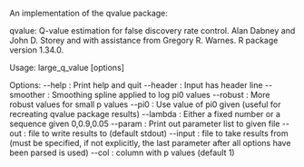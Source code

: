 An implementation of the qvalue package:

qvalue: Q-value estimation for false discovery rate control. Alan Dabney and John D. Storey and with assistance from Gregory R. Warnes. R package version 1.34.0.

Usage: large_q_value [options]

Options:
    --help     : Print help and quit
    --header   : Input has header line
    --smoother : Smoothing spline applied to log pi0 values
    --robust   : More robust values for small p values
    --pi0      : Use value of pi0 given (useful for recreating qvalue package results)
    --lambda   : Either a fixed number or a sequence given 0,0.9,0.05
    --param    : Print out parameter list to given file
    --out      : file to write results to (default stdout)
    --input    : file to take results from (must be specified, if not explicitly, the last parameter after all options have been parsed is used)
    --col      : column with p values (default 1)
